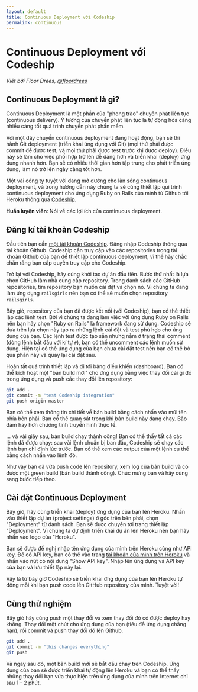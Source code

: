 ```yaml
---
layout: default
title: Continuous Deployment với Codeship
permalink: continuous
---
```


# Continuous Deployment với Codeship

*Viết bởi Floor Drees, [@floordrees](https://twitter.com/floordrees)*

## Continuous Deployment là gì?

Continuous Deployment là một phần của "phong trào" chuyển phát liên tục (continuous delivery). Ý tưởng của chuyển phát liên tục là tự động hóa càng nhiều càng tốt quá trình chuyển phát phần mềm.

Với một dây chuyền continuous deployment đang hoạt động, bạn sẽ thi hành Git deployment (triển khai ứng dụng với Git) (mọi thứ phải được commit để được test, và mọi thứ phải được test trước khi được deploy). Điều này sẽ làm cho việc phối hợp trở lên dễ dàng hơn và triển khai (deploy) ứng dụng nhanh hơn. Bạn sẽ có nhiều thời gian hơn tập trung cho phát triển ứng dụng, làm nó trở lên ngày càng tốt hơn.

Một vài công ty tuyệt vời đang mở đường cho làn sóng continuous deployment, và trong hướng dẫn này chúng ta sẽ cùng thiết lập qui trình continuous deployment cho ứng dụng Ruby on Rails của mình từ Github tới Heroku thông qua [Codeship](http://www.codeship.io).

**Huấn luyện viên**: Nói về các lợi ích của continuous deployment.

## Đăng kí tài khoản Codeship

Đầu tiên bạn cần [một tài khoản Codeship](https://www.codeship.io/). Đăng nhập Codeship thông qua tài khoản Github. Codeship cần truy cập vào các repositories trong tài khoản Github của bạn để thiết lập continuous deployment, vì thế hãy chắc chắn rằng bạn cấp quyền truy cập cho Codeship.

Trở lại với Codeship, hãy cùng khởi tạo dự án đầu tiên. Bước thứ nhất là lựa chọn GitHub làm nhà cung cấp repository. Trong danh sách các GitHub repositories, tìm repository bạn muốn cài đặt và chọn nó. Vì chúng ta đang làm ứng dụng `railsgirls` nên bạn có thể sẽ muốn chọn repository `railsgirls`.

Bây giờ, repository của bạn đã được kết nối (với Codeship), bạn có thể thiết lập các lệnh test. Bởi vì chúng ta đang làm việc với ứng dụng Ruby on Rails nên bạn hãy chọn "Ruby on Rails" là framework đang sử dụng. Codeship sẽ dựa trên lựa chọn này tạo ra những lệnh cài đặt và test phù hợp cho ứng dụng của bạn. Các lệnh test được tạo sẵn nhưng nằm ở trạng thái comment (dòng lệnh bắt đầu với kí tự `#`), bạn có thể uncomment các lệnh muốn sử dụng. Hiện tại có thể ứng dụng của bạn chưa cài đặt test nên bạn có thể bỏ qua phần này và quay lại cài đặt sau.

Hoàn tất quá trình thiết lập và đi tới bảng điều khiển (dashboard). Bạn có thể kích hoạt một "bản build mới" cho ứng dụng bằng việc thay đổi cái gì đó trong ứng dụng và push các thay đổi lên repository:

```sh
git add .  
git commit -m "test Codeship integration"  
git push origin master
```

Bạn có thể xem thông tin chi tiết về bản build bằng cách nhấn vào mũi tên phía bên phải. Bạn có thể quan sát trong khi bản build này đang chạy. Bảo đảm hay hơn chương tình truyền hình thực tế.

... và vài giây sau, bản build chạy thành công! Bạn có thể thấy tất cả các lệnh đã được chạy: sau vài lệnh chuẩn bị ban đầu, Codeship sẽ chạy các lệnh bạn chỉ định lúc trước. Bạn có thể xem các output của một lệnh cụ thể bằng cách nhấn vào lệnh đó.

Như vậy bạn đã vừa push code lên repository, xem log của bản build và có được một green build (bản build thành công). Chúc mừng bạn và hãy cùng sang bước tiếp theo.

## Cài đặt Continuous Deployment

Bây giờ, hãy cùng triển khai (deploy) ứng dụng của bạn lên Heroku. Nhấn vào thiết lập dự án (project settings) ở góc trên bên phải, chọn "Deployment" từ danh sách. Bạn sẽ được chuyển tới trang thiết lập "Deployment". Vì chúng ta dự định triển khai dự án lên Heroku nên bạn hãy nhấn vào logo của "Heroku".

Bạn sẽ được đề nghị nhập tên ứng dụng của mình trên Heroku cũng như API key. Để có API key, bạn có thể vào trang [tài khoản của mình trên Heroku](https://dashboard.heroku.com/account) và nhấn vào nút có nội dung "Show API key". Nhập tên ứng dụng và API key của bạn và lưu thiết lập này lại.

Vậy là từ bây giờ Codeship sẽ triển khai ứng dụng của bạn lên Heroku tự động mỗi khi bạn push code lên GitHub repository của mình. Tuyệt vời!

## Cùng thử nghiệm

Bây giờ hãy cùng push một thay đổi và xem thay đổi đó có được deploy hay không. Thay đổi một chút cho ứng dụng của bạn (tiêu đề ứng dụng chẳng hạn), rồi commit và push thay đổi đó lên Github.

```sh
git add .  
git commit -m "this changes everything"  
git push
```

Và ngay sau đó, một bản build mới sẽ bắt đầu chạy trên Codeship. Ứng dụng của bạn sẽ được triển khai tự động lên Heroku và bạn có thể thấy những thay đổi bạn vừa thực hiện trên ứng dụng của mình trên Internet chỉ sau 1 - 2 phút.
